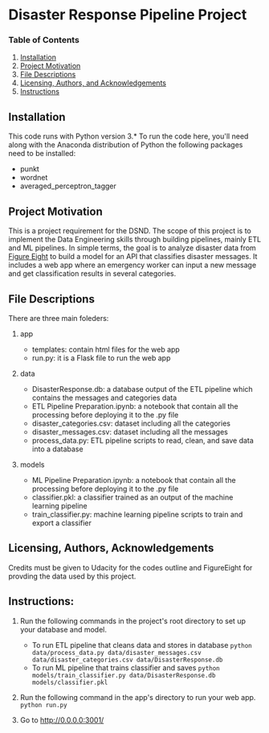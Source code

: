 # Disaster Response Pipeline Project

### Table of Contents

1. [Installation](#installation)
2. [Project Motivation](#motivation)
3. [File Descriptions](#files)
4. [Licensing, Authors, and Acknowledgements](#licensing)
5. [Instructions](#instructions)

## Installation <a name="installation"></a>

This code runs with Python version 3.* To run the code here, you'll need along with the Anaconda distribution of Python the following packages need to be installed:
* punkt
* wordnet
* averaged_perceptron_tagger


## Project Motivation<a name="motivation"></a>

This is a project requirement for the DSND. The scope of this project is to implement the Data Engineering skills through building pipelines, mainly ETL and ML pipelines.
In simple terms, the goal is to analyze disaster data from [Figure Eight](https://www.figure-eight.com/) to build a model for an API that classifies disaster messages. It includes a web app where an emergency worker can input a new message and get classification results in several categories. 


## File Descriptions <a name="files"></a>

There are three main foleders:
1. app
    - templates: contain html files for the web app
    - run.py: it is a Flask file to run the web app

2. data
    - DisasterResponse.db: a database output of the ETL pipeline which contains the messages and categories data
    - ETL Pipeline Preparation.ipynb: a notebook that contain all the processing before deploying it to the .py file
    - disaster_categories.csv: dataset including all the categories 
    - disaster_messages.csv: dataset including all the messages
    - process_data.py: ETL pipeline scripts to read, clean, and save data into a database
    
3. models
    - ML Pipeline Preparation.ipynb: a notebook that contain all the processing before deploying it to the .py file
    - classifier.pkl: a classifier trained as an output of the machine learning pipeline
    - train_classifier.py: machine learning pipeline scripts to train and export a classifier

## Licensing, Authors, Acknowledgements<a name="licensing"></a>

Credits must be given to Udacity for the codes outline and FigureEight for provding the data used by this project. 

## Instructions:<a name="instructions"></a>
1. Run the following commands in the project's root directory to set up your database and model.

    - To run ETL pipeline that cleans data and stores in database
        `python data/process_data.py data/disaster_messages.csv data/disaster_categories.csv data/DisasterResponse.db`
    - To run ML pipeline that trains classifier and saves
        `python models/train_classifier.py data/DisasterResponse.db models/classifier.pkl`

2. Run the following command in the app's directory to run your web app.
    `python run.py`

3. Go to http://0.0.0.0:3001/
